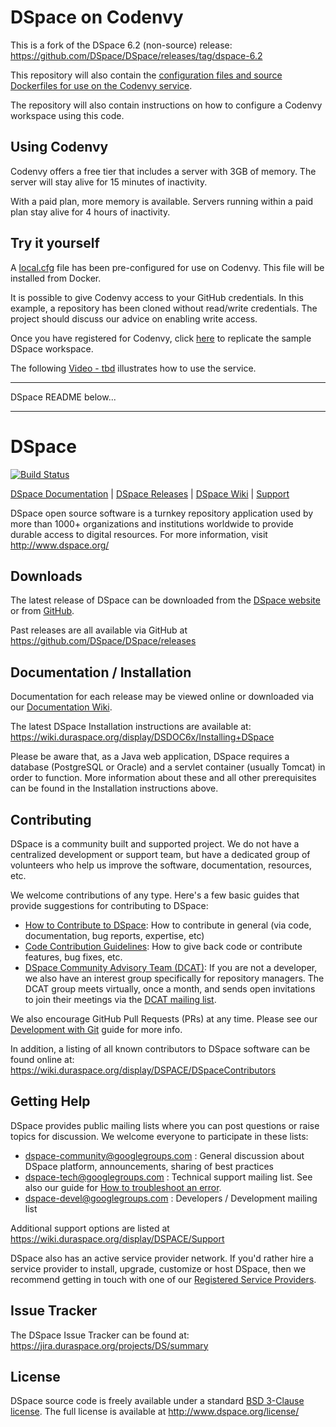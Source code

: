 
# DSpace on Codenvy
This is a fork of the DSpace 6.2 (non-source) release: https://github.com/DSpace/DSpace/releases/tag/dspace-6.2

This repository will also contain the [configuration files and source Dockerfiles for use on the Codenvy service](CodenvyConfig/Readme.md).

The repository will also contain instructions on how to configure a Codenvy workspace using this code.

## Using Codenvy
Codenvy offers a free tier that includes a server with 3GB of memory.  The server will stay alive for 15 minutes of inactivity.

With a paid plan, more memory is available.  Servers running within a paid plan stay alive for 4 hours of inactivity.

## Try it yourself
A [local.cfg](dspace/config/local.cfg) file has been pre-configured for use on Codenvy.  This file will be installed from Docker.

It is possible to give Codenvy access to your GitHub credentials.  In this example, a repository has been cloned without read/write credentials.  The project should discuss our advice on enabling write access.

Once you have registered for Codenvy, click [here](https://codenvy.io/dashboard/#/load-factory/factory3322d1jiho3j28re) to replicate the sample DSpace workspace.

The following [Video - tbd]() illustrates how to use the service.

<hr/>
DSpace README below...
<hr/>

# DSpace

[![Build Status](https://travis-ci.org/DSpace/DSpace.png?branch=master)](https://travis-ci.org/DSpace/DSpace)

[DSpace Documentation](https://wiki.duraspace.org/display/DSDOC/) | 
[DSpace Releases](https://github.com/DSpace/DSpace/releases) |
[DSpace Wiki](https://wiki.duraspace.org/display/DSPACE/Home) | 
[Support](https://wiki.duraspace.org/display/DSPACE/Support)

DSpace open source software is a turnkey repository application used by more than 
1000+ organizations and institutions worldwide to provide durable access to digital resources.
For more information, visit http://www.dspace.org/

## Downloads

The latest release of DSpace can be downloaded from the [DSpace website](http://www.dspace.org/latest-release/) or from [GitHub](https://github.com/DSpace/DSpace/releases).

Past releases are all available via GitHub at https://github.com/DSpace/DSpace/releases

## Documentation / Installation

Documentation for each release may be viewed online or downloaded via our [Documentation Wiki](https://wiki.duraspace.org/display/DSDOC/). 

The latest DSpace Installation instructions are available at:
https://wiki.duraspace.org/display/DSDOC6x/Installing+DSpace

Please be aware that, as a Java web application, DSpace requires a database (PostgreSQL or Oracle) 
and a servlet container (usually Tomcat) in order to function.
More information about these and all other prerequisites can be found in the Installation instructions above.

## Contributing

DSpace is a community built and supported project. We do not have a centralized development or support team, 
but have a dedicated group of volunteers who help us improve the software, documentation, resources, etc.

We welcome contributions of any type. Here's a few basic guides that provide suggestions for contributing to DSpace:
* [How to Contribute to DSpace](https://wiki.duraspace.org/display/DSPACE/How+to+Contribute+to+DSpace): How to contribute in general (via code, documentation, bug reports, expertise, etc)
* [Code Contribution Guidelines](https://wiki.duraspace.org/display/DSPACE/Code+Contribution+Guidelines): How to give back code or contribute features, bug fixes, etc.
* [DSpace Community Advisory Team (DCAT)](https://wiki.duraspace.org/display/cmtygp/DSpace+Community+Advisory+Team): If you are not a developer, we also have an interest group specifically for repository managers. The DCAT group meets virtually, once a month, and sends open invitations to join their meetings via the [DCAT mailing list](https://groups.google.com/d/forum/DSpaceCommunityAdvisoryTeam).

We also encourage GitHub Pull Requests (PRs) at any time. Please see our [Development with Git](https://wiki.duraspace.org/display/DSPACE/Development+with+Git) guide for more info.

In addition, a listing of all known contributors to DSpace software can be
found online at: https://wiki.duraspace.org/display/DSPACE/DSpaceContributors

## Getting Help

DSpace provides public mailing lists where you can post questions or raise topics for discussion.
We welcome everyone to participate in these lists:

* [dspace-community@googlegroups.com](https://groups.google.com/d/forum/dspace-community) : General discussion about DSpace platform, announcements, sharing of best practices
* [dspace-tech@googlegroups.com](https://groups.google.com/d/forum/dspace-tech) : Technical support mailing list. See also our guide for [How to troubleshoot an error](https://wiki.duraspace.org/display/DSPACE/Troubleshoot+an+error).
* [dspace-devel@googlegroups.com](https://groups.google.com/d/forum/dspace-devel) : Developers / Development mailing list

Additional support options are listed at https://wiki.duraspace.org/display/DSPACE/Support

DSpace also has an active service provider network. If you'd rather hire a service provider to 
install, upgrade, customize or host DSpace, then we recommend getting in touch with one of our 
[Registered Service Providers](http://www.dspace.org/service-providers).

## Issue Tracker

The DSpace Issue Tracker can be found at: https://jira.duraspace.org/projects/DS/summary

## License

DSpace source code is freely available under a standard [BSD 3-Clause license](https://opensource.org/licenses/BSD-3-Clause).
The full license is available at http://www.dspace.org/license/

